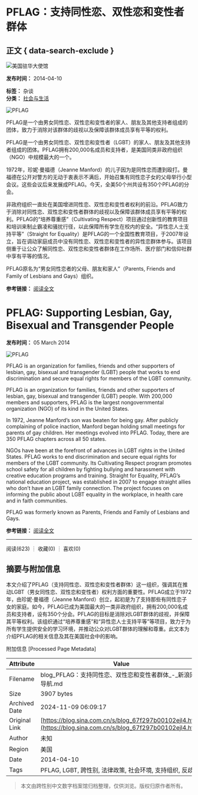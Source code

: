 # PFLAG：支持同性恋、双性恋和变性者群体

## 正文 { data-search-exclude }


![美国驻华大使馆](http://portrait1.sinaimg.cn/1743951792/blog/180)

**发布时间：** 2014-04-10

**标签：** 杂谈  
**分类：** [社会与生活](https://blog.sina.com.cn/s/articlelist_1743951792_4_1.html)

![PFLAG](http://photos.state.gov/libraries/amgov/3234/Week_1/04032014_AP05062609126_jpg_600.jpg)

PFLAG是一个由男女同性恋、双性恋和变性者的家人、朋友及其他支持者组成的团体，致力于消除对该群体的歧视以及保障该群体成员享有平等的权利。

PFLAG是一个由男女同性恋、双性恋和变性者（LGBT）的家人、朋友及其他支持者组成的团体。PFLAG拥有200,000名成员和支持者，是美国同类非政府组织（NGO）中规模最大的一个。

1972年，珍妮·曼福德（Jeanne Manford）的儿子因为是同性恋而遭到殴打。曼福德在公开对警方的无动于衷表示不满后，开始召集有同性恋子女的父母举行小型会议。这些会议后来发展成PFLAG。今天，全美50个州共设有350个PFLAG的分会。

非政府组织一直处在美国增进同性恋、双性恋和变性者权利的前沿。PFLAG致力于消除对同性恋、双性恋和变性者群体的歧视以及保障该群体成员享有平等的权利。PFLAG的“培养尊重感”（Cultivating Respect）项目通过创新性的教育项目和培训来制止霸凌和骚扰行径，以此保障所有学生在校内的安全。“异性恋人士支持平等”（Straight for Equality）是PFLAG的一个全国性教育项目，于2007年设立，旨在调动家庭成员中没有同性恋、双性恋和变性者的异性恋群体参与。该项目侧重于让公众了解同性恋、双性恋和变性者群体在工作场所、医疗部门和信仰社群中享有平等的情况。

PFLAG原名为“男女同性恋者的父母、朋友和家人”（Parents, Friends and Family of Lesbians and Gays）组织。

**参考链接：** [阅读全文](http://iipdigital.usembassy.gov/st/chinese/inbrief/2014/04/20140410297671.html#ixzz2yw3vFe45)

# PFLAG: Supporting Lesbian, Gay, Bisexual and Transgender People

**发布时间：** 05 March 2014

![PFLAG](http://photos.state.gov/libraries/amgov/3234/Week_1/04032014_AP05062609126_jpg_600.jpg)

PFLAG is an organization for families, friends and other supporters of lesbian, gay, bisexual and transgender (LGBT) people that works to end discrimination and secure equal rights for members of the LGBT community.

PFLAG is an organization for families, friends and other supporters of lesbian, gay, bisexual and transgender (LGBT) people. With 200,000 members and supporters, PFLAG is the largest nongovernmental organization (NGO) of its kind in the United States.

In 1972, Jeanne Manford’s son was beaten for being gay. After publicly complaining of police inaction, Manford began holding small meetings for parents of gay children. Her meetings evolved into PFLAG. Today, there are 350 PFLAG chapters across all 50 states.

NGOs have been at the forefront of advances in LGBT rights in the United States. PFLAG works to end discrimination and secure equal rights for members of the LGBT community. Its Cultivating Respect program promotes school safety for all children by fighting bullying and harassment with creative education programs and training. Straight for Equality, PFLAG’s national education project, was established in 2007 to engage straight allies who don’t have an LGBT family connection. The project focuses on informing the public about LGBT equality in the workplace, in health care and in faith communities.

PFLAG was formerly known as Parents, Friends and Family of Lesbians and Gays.

**参考链接：** [阅读全文](http://iipdigital.usembassy.gov/st/english/inbrief/2014/04/20140403297387.html#ixzz2yw56nYwk)

---

阅读(623) ┊ 收藏(0) ┊ 喜欢(0)

## 摘要与附加信息

<!-- tcd_abstract -->
本文介绍了PFLAG（支持同性恋、双性恋和变性者群体）这一组织，强调其在推动LGBT（男女同性恋、双性恋和变性者）权利方面的重要性。PFLAG成立于1972年，由珍妮·曼福德（Jeanne Manford）创立，起初是为了支持那些有同性恋子女的家庭。如今，PFLAG已成为美国最大的一类非政府组织，拥有200,000名成员和支持者，设有350个分会。PFLAG的目标是消除对LGBT群体的歧视，并保障其平等权利。该组织通过“培养尊重感”和“异性恋人士支持平等”等项目，致力于为所有学生提供安全的学习环境，并推动公众对LGBT群体的理解和尊重。此文本为介绍PFLAG的相关信息及其在美国社会中的影响。
<!-- tcd_abstract_end -->

附加信息 [Processed Page Metadata]

| Attribute       | Value                                  |
|-----------------|----------------------------------------|
| Filename        | blog_PFLAG：支持同性恋、双性恋和变性者群体_-_新浪网站导航.md                             |
| Size            | 3907 bytes                           |
| Archived Date   | 2024-11-09 06:09:17                             |
| Original Link   | [https://blog.sina.com.cn/s/blog_67f297b00102ejl4.html](https://blog.sina.com.cn/s/blog_67f297b00102ejl4.html)                       |
| Author          | 未知                               |
| Region          | 美国                               |
| Date            | 2014-04-10                                 |
| Tags            | PFLAG, LGBT, 跨性别, 法律政策, 社会环境, 支持组织, 反歧视                                 |
>
> 本文由跨性别中文数字档案馆归档整理，仅供浏览。版权归原作者所有。
>